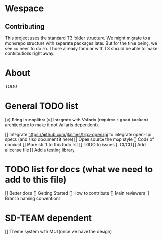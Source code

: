# Wespace 

## Contributing

This project uses the standard T3 folder structure. We might migrate to a monorepo structure with separate packages later. But for the time being, we see no need to do so. Those already familiar with T3 should be able to make contributions right away.

# About 
TODO

# General TODO list 

[x] Bring in maplibre
[x] Integrate with Vallaris (requires a good backend architecture to make it not Vallaris-dependent).

[] Integrate https://github.com/jlalmes/trpc-openapi to integrate open-api specs (and also document it here)
[] Open source the map style
[] Code of conduct
[] More stuff to this todo list
[] TODO to issues
[] CI/CD
[] Add alicense file
[] Add a testing library

# TODO list for docs (what we need to add to this file)
[] Better docs
[] Getting Started
[] How to contribute
[] Main reviewers
[] Branch naming conventions

# SD-TEAM dependent
[] Theme system with MUI (once we have the design)